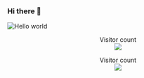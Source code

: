 ### Hi there 👋

<img src="https://raw.githubusercontent.com/sagar-viradiya/sagar-viradiya/master/resources/banner.png" alt="Hello world">

<p align="center"> 
  Visitor count<br>
  <img src="https://profile-counter.glitch.me/ikunokazu/count.svg" />
</p>


<p align="center"> 
  Visitor count<br>
  <img src="https://profile-counter.glitch.me/ikunokazu/count.svg" />
</p>
